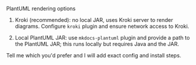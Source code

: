 PlantUML rendering options

1) Kroki (recommended): no local JAR, uses Kroki server to render diagrams. Configure `kroki` plugin and ensure network access to Kroki.

2) Local PlantUML JAR: use `mkdocs-plantuml` plugin and provide a path to the PlantUML JAR; this runs locally but requires Java and the JAR.

Tell me which you'd prefer and I will add exact config and install steps.
